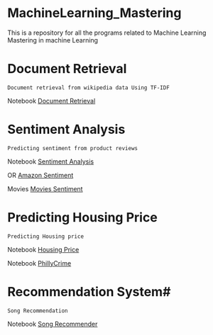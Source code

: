 # MachineLearning_Mastering
This is a repository for all the programs related to Machine Learning
Mastering in machine Learning

# Document Retrieval #
~~~
Document retrieval from wikipedia data Using TF-IDF
~~~
Notebook <a href="http://nbviewer.ipython.org/github/anilcs13m/MachineLearning_Mastering/blob/master/Document%20Retrieval/Document%20retrieval.ipynb/" target="_blank">Document Retrieval</a>

# Sentiment Analysis #
~~~
Predicting sentiment from product reviews
~~~

Notebook <a href="http://nbviewer.ipython.org/github/anilcs13m/MachineLearning_Mastering/blob/master/Product%20sentiment%20analysis/Analyzing%20product%20sentiment.ipynb/" target="_blank">Sentiment Analysis</a>

OR <a href="http://nbviewer.ipython.org/github/anilcs13m/MachineLearning_Mastering/blob/master/sentiment%20analysis/Analyzing%20product%20sentiment.ipynb/" target="_blank">Amazon Sentiment</a>

Movies <a href="http://nbviewer.ipython.org/github/anilcs13m/MachineLearning_Mastering/blob/master/movie%20review%20sentiment%20analysis/Movie%20Review%20Sentiment%20Analysis.ipynb/" target="_blank">Movies Sentiment</a>


# Predicting Housing Price #
~~~
Predicting Housing price
~~~
Notebook <a href="http://nbviewer.ipython.org/github/anilcs13m/MachineLearning_Mastering/blob/master/predicting%20Housing%20price/Predicting%20house%20prices.ipynb/" target="_blank">Housing Price</a>

Notebook <a href="http://nbviewer.ipython.org/github/anilcs13m/MachineLearning_Mastering/blob/master/PhillyCrime.ipynb/" target="_blank">PhillyCrime</a>




# Recommendation System#
~~~
Song Recommendation
~~~
Notebook <a href="http://nbviewer.ipython.org/github/anilcs13m/MachineLearning_Mastering/blob/master/songrecommender/Song%20recommender.ipynb/" target="_blank">Song Recommender</a>

